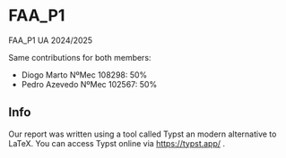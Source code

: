 # FAA_P1
FAA_P1 UA 2024/2025

Same contributions for both members:
- Diogo Marto NºMec 108298: 50%
- Pedro Azevedo NºMec 102567: 50%

## Info 

Our report was written using a tool called Typst an modern alternative to LaTeX.
You can access Typst online via https://typst.app/ .
